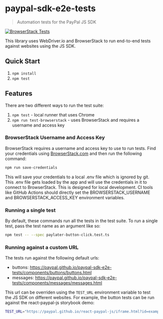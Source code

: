 # paypal-sdk-e2e-tests

> Automation tests for the PayPal JS SDK

[![BrowserStack Tests](https://github.com/paypal/paypal-sdk-e2e-tests/actions/workflows/main.yml/badge.svg)](https://github.com/paypal/paypal-sdk-e2e-tests/actions/workflows/main.yml)

This library uses WebDriver.io and BrowserStack to run end-to-end tests against websites using the JS SDK.

## Quick Start

1. `npm install`
2. `npm test`

## Features

There are two different ways to run the test suite:

1. `npm test` - local runner that uses Chrome
2. `npm run test-browserstack` - uses BrowserStack and requires a username and access key

### BrowserStack Username and Access Key

BrowserStack requires a username and access key to use to run tests. Find your credentials using [BrowserStack.com](https://www.browserstack.com/) and then run the following command:

```bash
npm run save-credentials
```

This will save your credentials to a local .env file which is ignored by git. This .env file gets loaded by the app and will use the credentials in it to connect to BrowserStack. This is designed for local development. CI tools like GitHub Actions should directly set the BROWSERSTACK_USERNAME and BROWSERSTACK_ACCESS_KEY environment variables.

### Running a single test

By default, these commands run all the tests in the test suite. To run a single test, pass the test name as an argument like so:

```bash
npm test -- --spec paylater-button-click.test.ts
```

### Running against a custom URL

The tests run against the following default urls:

-   buttons: https://paypal.github.io/paypal-sdk-e2e-tests/components/buttons/buttons.html
-   messages: https://paypal.github.io/paypal-sdk-e2e-tests/components/messages/messages.html

This url can be overriden using the `TEST_URL` environment variable to test the JS SDK on different websites. For example, the button tests can be run against the react-paypal-js storybook demo:

```bash
TEST_URL="https://paypal.github.io/react-paypal-js/iframe.html?id=example-paypalbuttons--default&args=&viewMode=story" npm test -- --spec button
```
